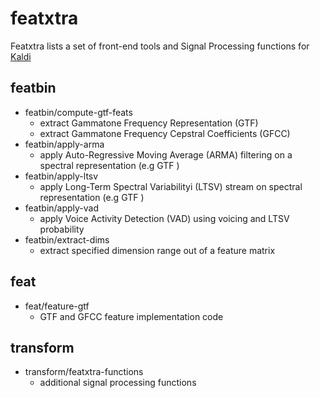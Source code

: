 # featxtra
Featxtra lists a set of front-end tools and Signal Processing functions for [Kaldi](http://kaldi.sourceforge.net)

## featbin
* featbin/compute-gtf-feats
  - extract Gammatone Frequency Representation (GTF)
  - extract Gammatone Frequency Cepstral Coefficients (GFCC)
* featbin/apply-arma
  - apply Auto-Regressive Moving Average (ARMA) filtering on a spectral representation (e.g GTF )
* featbin/apply-ltsv
  - apply Long-Term Spectral Variabilityi (LTSV) stream on spectral representation (e.g GTF )
* featbin/apply-vad
  - apply Voice Activity Detection (VAD) using voicing and LTSV probability
* featbin/extract-dims
  - extract specified dimension range out of a feature matrix

## feat
* feat/feature-gtf
  - GTF and GFCC feature implementation code

## transform
* transform/featxtra-functions
  - additional signal processing functions
